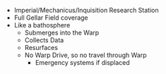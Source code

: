 - Imperial/Mechanicus/Inquisition Research Station
- Full Gellar Field coverage
- Like a bathosphere
	- Submerges into the Warp
	- Collects Data
	- Resurfaces
	- No Warp Drive,  so no travel through Warp
		- Emergency systems if displaced